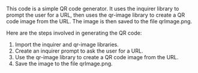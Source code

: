 This code is a simple QR code generator. It uses the inquirer library to prompt the user for a URL, then uses the qr-image library to create a QR code image from the URL. The image is then saved to the file qrImage.png.

Here are the steps involved in generating the QR code:

1. Import the inquirer and qr-image libraries.
2. Create an inquirer prompt to ask the user for a URL.
3. Use the qr-image library to create a QR code image from the URL.
4. Save the image to the file qrImage.png.
